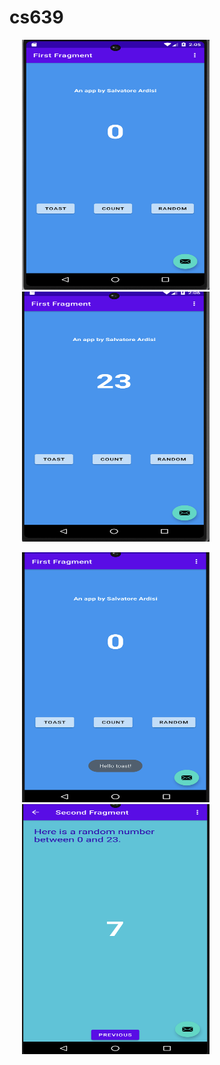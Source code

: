 # cs639

<p float="left">
  <img src="first_fragment_start.png" width="300" height="400" hspace="20">
  <img src="first_fragment_count.png" width="300" height="400" hspace="20">
</p>
<p float="left">
  <img src="first_fragment_toast.png" width="300" height="400" hspace="20">
  <img src="second_fragment_random.png" width="300" height="400" hspace="20">
</p>
